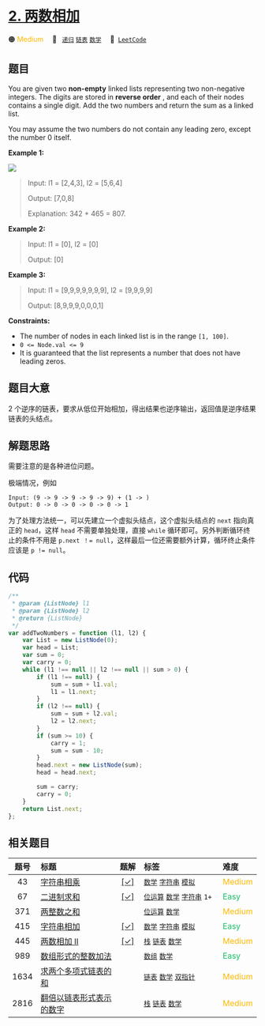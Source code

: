 # [2. 两数相加](https://leetcode.com/problems/add-two-numbers)

🟠 <font color=#ffb800>Medium</font>&emsp; 🔖&ensp; [`递归`](/outline/tag/recursion.md) [`链表`](/outline/tag/linked-list.md) [`数学`](/outline/tag/math.md)&emsp; 🔗&ensp;[`LeetCode`](https://leetcode.com/problems/add-two-numbers)

## 题目

You are given two **non-empty** linked lists representing two non-negative integers. The digits are stored in **reverse order** , and each of their nodes contains a single digit. Add the two numbers and return the sum as a linked list.

You may assume the two numbers do not contain any leading zero, except the number 0 itself.

**Example 1:**

![](https://assets.leetcode.com/uploads/2020/10/02/addtwonumber1.jpg)

> Input: l1 = [2,4,3], l2 = [5,6,4]
>
> Output: [7,0,8]
>
> Explanation: 342 + 465 = 807.

**Example 2:**

> Input: l1 = [0], l2 = [0]
>
> Output: [0]

**Example 3:**

> Input: l1 = [9,9,9,9,9,9,9], l2 = [9,9,9,9]
>
> Output: [8,9,9,9,0,0,0,1]

**Constraints:**

- The number of nodes in each linked list is in the range `[1, 100]`.
- `0 <= Node.val <= 9`
- It is guaranteed that the list represents a number that does not have leading zeros.

## 题目大意

2 个逆序的链表，要求从低位开始相加，得出结果也逆序输出，返回值是逆序结果链表的头结点。

## 解题思路

需要注意的是各种进位问题。

极端情况，例如

```
Input: (9 -> 9 -> 9 -> 9 -> 9) + (1 -> )
Output: 0 -> 0 -> 0 -> 0 -> 0 -> 1
```

为了处理方法统一，可以先建立一个虚拟头结点，这个虚拟头结点的 `next` 指向真正的 `head`，这样 `head` 不需要单独处理，直接 `while` 循环即可。另外判断循环终止的条件不用是 `p.next ！= null`，这样最后一位还需要额外计算，循环终止条件应该是 `p != null`。

## 代码

```javascript
/**
 * @param {ListNode} l1
 * @param {ListNode} l2
 * @return {ListNode}
 */
var addTwoNumbers = function (l1, l2) {
	var List = new ListNode(0);
	var head = List;
	var sum = 0;
	var carry = 0;
	while (l1 !== null || l2 !== null || sum > 0) {
		if (l1 !== null) {
			sum = sum + l1.val;
			l1 = l1.next;
		}
		if (l2 !== null) {
			sum = sum + l2.val;
			l2 = l2.next;
		}
		if (sum >= 10) {
			carry = 1;
			sum = sum - 10;
		}
		head.next = new ListNode(sum);
		head = head.next;

		sum = carry;
		carry = 0;
	}
	return List.next;
};
```

## 相关题目

<!-- prettier-ignore -->
| 题号 | 标题 | 题解 | 标签 | 难度 |
| :------: | :------ | :------: | :------ | :------ |
| 43 | [字符串相乘](https://leetcode.com/problems/multiply-strings) | [[✓]](/problem/0043) |  [`数学`](/outline/tag/math.md) [`字符串`](/outline/tag/string.md) [`模拟`](/outline/tag/simulation.md) | <font color=#ffb800>Medium</font> |
| 67 | [二进制求和](https://leetcode.com/problems/add-binary) | [[✓]](/problem/0067) |  [`位运算`](/outline/tag/bit-manipulation.md) [`数学`](/outline/tag/math.md) [`字符串`](/outline/tag/string.md) `1+` | <font color=#15bd66>Easy</font> |
| 371 | [两整数之和](https://leetcode.com/problems/sum-of-two-integers) |  |  [`位运算`](/outline/tag/bit-manipulation.md) [`数学`](/outline/tag/math.md) | <font color=#ffb800>Medium</font> |
| 415 | [字符串相加](https://leetcode.com/problems/add-strings) | [[✓]](/problem/0415) |  [`数学`](/outline/tag/math.md) [`字符串`](/outline/tag/string.md) [`模拟`](/outline/tag/simulation.md) | <font color=#15bd66>Easy</font> |
| 445 | [两数相加 II](https://leetcode.com/problems/add-two-numbers-ii) | [[✓]](/problem/0445) |  [`栈`](/outline/tag/stack.md) [`链表`](/outline/tag/linked-list.md) [`数学`](/outline/tag/math.md) | <font color=#ffb800>Medium</font> |
| 989 | [数组形式的整数加法](https://leetcode.com/problems/add-to-array-form-of-integer) |  |  [`数组`](/outline/tag/array.md) [`数学`](/outline/tag/math.md) | <font color=#15bd66>Easy</font> |
| 1634 | [求两个多项式链表的和](https://leetcode.com/problems/add-two-polynomials-represented-as-linked-lists) |  |  [`链表`](/outline/tag/linked-list.md) [`数学`](/outline/tag/math.md) [`双指针`](/outline/tag/two-pointers.md) | <font color=#ffb800>Medium</font> |
| 2816 | [翻倍以链表形式表示的数字](https://leetcode.com/problems/double-a-number-represented-as-a-linked-list) |  |  [`栈`](/outline/tag/stack.md) [`链表`](/outline/tag/linked-list.md) [`数学`](/outline/tag/math.md) | <font color=#ffb800>Medium</font> |

<style>
.blue {
    background-color: #096dd9;
    padding: 0.25rem 0.5rem;
    margin: 0;
    font-size: 0.85em;
    border-radius: 3px;
    color: white;
    font-weight: 500;
}
table th:first-of-type { width: 10%; }
table th:nth-of-type(2) { width: 35%; }
table th:nth-of-type(3) { width: 10%; }
table th:nth-of-type(4) { width: 35%; }
table th:nth-of-type(5) { width: 10%; }
</style>
